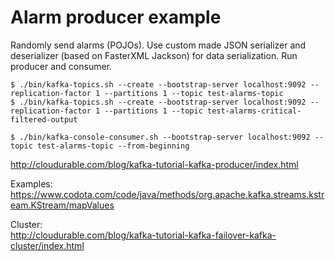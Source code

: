 # Alarm producer example


Randomly send alarms (POJOs). Use custom made JSON serializer and deserializer (based on FasterXML Jackson) 
for data serialization.
Run producer and consumer.

```
$ ./bin/kafka-topics.sh --create --bootstrap-server localhost:9092 --replication-factor 1 --partitions 1 --topic test-alarms-topic
$ ./bin/kafka-topics.sh --create --bootstrap-server localhost:9092 --replication-factor 1 --partitions 1 --topic test-alarms-critical-filtered-output
```

```
$ ./bin/kafka-console-consumer.sh --bootstrap-server localhost:9092 --topic test-alarms-topic --from-beginning
```



http://cloudurable.com/blog/kafka-tutorial-kafka-producer/index.html

Examples:
https://www.codota.com/code/java/methods/org.apache.kafka.streams.kstream.KStream/mapValues

Cluster:  
http://cloudurable.com/blog/kafka-tutorial-kafka-failover-kafka-cluster/index.html

